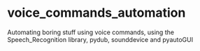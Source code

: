 # voice_commands_automation
Automating boring stuff using voice commands, using the Speech_Recognition library, pydub, sounddevice and pyautoGUI
